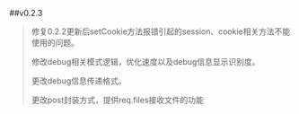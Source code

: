 ##v0.2.3

  >修复0.2.2更新后setCookie方法报错引起的session、cookie相关方法不能使用的问题。
  >
  >修改debug相关模式逻辑，优化速度以及debug信息显示识别度。
  >
  >更改debug信息传递格式。
  >
  >更改post封装方式，提供req.files接收文件的功能